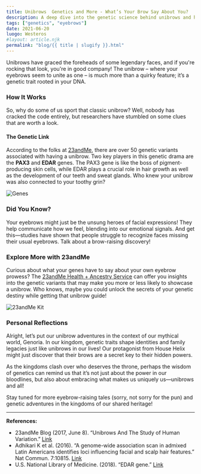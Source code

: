 ```yaml
---
title: Unibrows  Genetics and More - What’s Your Brow Say About You?
description: A deep dive into the genetic science behind unibrows and how they connect to your identity.
tags: ["genetics", "eyebrows"]
date: 2021-06-20
luogo: Westeros
#layout: article.njk
permalink: "blog/{{ title | slugify }}.html"
---
```


Unibrows have graced the foreheads of some legendary faces, and if you're rocking that look, you're in good company! The unibrow – where your eyebrows seem to unite as one – is much more than a quirky feature; it’s a genetic trait rooted in your DNA. 

### How It Works

So, why do some of us sport that classic unibrow? Well, nobody has cracked the code entirely, but researchers have stumbled on some clues that are worth a look.

#### The Genetic Link

According to the folks at [23andMe](https://www.23andme.com/topics/traits/unibrow/), there are over 50 genetic variants associated with having a unibrow. Two key players in this genetic drama are the **PAX3** and **EDAR** genes. The PAX3 gene is like the boss of pigment-producing skin cells, while EDAR plays a crucial role in hair growth as well as the development of our teeth and sweat glands. Who knew your unibrow was also connected to your toothy grin?

![Genes](https://pub-prd-seohub-us-west-2.s3.us-west-2.amazonaws.com/wp-content/uploads/sites/2/2021/07/content_image.251869449ef6.png)

### Did You Know?

Your eyebrows might just be the unsung heroes of facial expressions! They help communicate how we feel, blending into our emotional signals. And get this—studies have shown that people struggle to recognize faces missing their usual eyebrows. Talk about a brow-raising discovery!

### Explore More with 23andMe

Curious about what your genes have to say about your own eyebrow prowess? The [23andMe Health + Ancestry Service](https://www.23andme.com/) can offer you insights into the genetic variants that may make you more or less likely to showcase a unibrow. Who knows, maybe you could unlock the secrets of your genetic destiny while getting that unibrow guide!

![23andMe Kit](https://pub-prd-seohub-us-west-2.s3.us-west-2.amazonaws.com/wp-content/uploads/sites/2/2022/03/HA-Kit-Image-1.png)

### Personal Reflections

Alright, let’s put our unibrow adventures in the context of our mythical world, Genoria. In our kingdom, genetic traits shape identities and family legacies just like unibrows in our lives! Our protagonist from House Helix might just discover that their brows are a secret key to their hidden powers. 

As the kingdoms clash over who deserves the throne, perhaps the wisdom of genetics can remind us that it’s not just about the power in our bloodlines, but also about embracing what makes us uniquely us—unibrows and all!

Stay tuned for more eyebrow-raising tales (sorry, not sorry for the pun) and genetic adventures in the kingdoms of our shared heritage!

---

**References:**

- 23andMe Blog (2017, June 8). “Unibrows And The Study of Human Variation.” [Link](https://blog.23andme.com/health-traits/unibrows-and-beards-and-the-study-of-human-variation/)
- Adhikari K et al. (2016). “A genome-wide association scan in admixed Latin Americans identifies loci influencing facial and scalp hair features.” Nat Commun. 7:10815. [Link](https://www.ncbi.nlm.nih.gov/pubmed/26926045)
- U.S. National Library of Medicine. (2018). “EDAR gene.” [Link](https://ghr.nlm.nih.gov/gene/EDAR)
